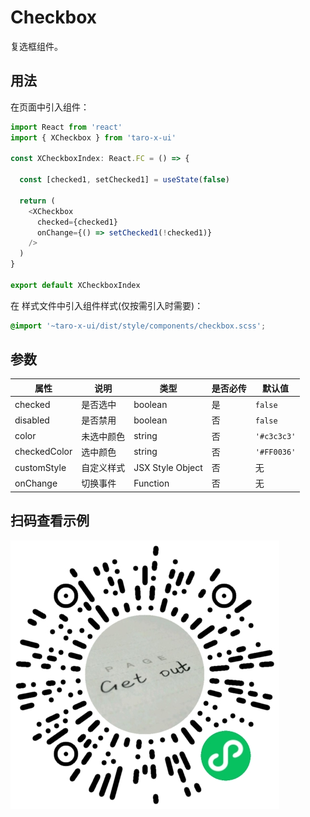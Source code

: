# Checkbox

复选框组件。

## 用法

在页面中引入组件：

```js
import React from 'react'
import { XCheckbox } from 'taro-x-ui'

const XCheckboxIndex: React.FC = () => {

  const [checked1, setChecked1] = useState(false)
  
  return (
    <XCheckbox
      checked={checked1}
      onChange={() => setChecked1(!checked1)}
    />
  )
}

export default XCheckboxIndex
```

在 样式文件中引入组件样式(仅按需引入时需要)：

```css
@import '~taro-x-ui/dist/style/components/checkbox.scss';
```

## 参数

| 属性         | 说明       | 类型             | 是否必传 | 默认值    |
|--------------|------------|------------------|----------|-----------|
| checked      | 是否选中   | boolean          | 是       | `false`   |
| disabled     | 是否禁用   | boolean          | 否       | `false`   |
| color        | 未选中颜色 | string           | 否       | `'#c3c3c3'` |
| checkedColor | 选中颜色   | string           | 否       | `'#FF0036'`  |
| customStyle  | 自定义样式 | JSX Style Object | 否       | 无        |
| onChange     | 切换事件   | Function         | 否       | 无        |

## 扫码查看示例

![示例图片](./_media/qrcode_pages_home_index.png)